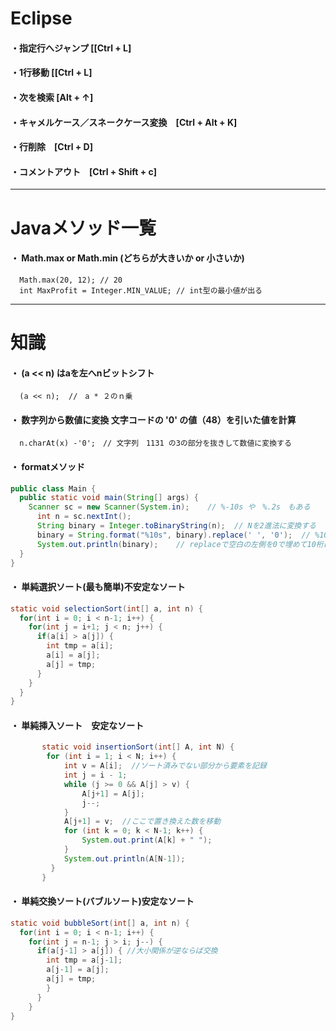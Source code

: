 # Eclipse

#### ・指定行へジャンプ [[Ctrl + L]  
#### ・1行移動 [[Ctrl + L]  
#### ・次を検索         [Alt + ↑]  
#### ・キャメルケース／スネークケース変換　[Ctrl + Alt + K]  
#### ・行削除　[Ctrl + D]  
#### ・コメントアウト　[Ctrl + Shift + c]  

---
# Javaメソッド一覧 
#### ・ Math.max or Math.min (どちらが大きいか or 小さいか)  
      Math.max(20, 12); // 20
      int MaxProfit = Integer.MIN_VALUE; // int型の最小値が出る
  
---

# 知識    
#### ・ (a << n)  はaを左へnビットシフト
      (a << n);  //　a * ２のｎ乗
  

#### ・ 数字列から数値に変換   文字コードの '0' の値（48）を引いた値を計算
      n.charAt(x) -'0';　// 文字列　1131 の3の部分を抜きして数値に変換する 
  

#### ・ formatメソッド
```java
public class Main {  
  public static void main(String[] args) {
    Scanner sc = new Scanner(System.in);    // %-10s や　%.2s　もある　
      int n = sc.nextInt();
      String binary = Integer.toBinaryString(n);  // Nを2進法に変換する
      binary = String.format("%10s", binary).replace(' ', '0');  // %10s 文字列を10桁にする
      System.out.println(binary);    // replaceで空白の左側を0で埋めて10桁にする
  }
}
```
 
 
#### ・ 単純選択ソート(最も簡単)不安定なソート
```java
static void selectionSort(int[] a, int n) {
  for(int i = 0; i < n-1; i++) {
    for(int j = i+1; j < n; j++) {
      if(a[i] > a[j]) {
        int tmp = a[i];
        a[i] = a[j];
        a[j] = tmp;
      }
    }
  }
}
```

#### ・ 単純挿入ソート　安定なソート
```java
       static void insertionSort(int[] A, int N) {
        for (int i = 1; i < N; i++) {
            int v = A[i];  //ソート済みでない部分から要素を記録
            int j = i - 1;
            while (j >= 0 && A[j] > v) {
                A[j+1] = A[j];
                j--;
            }
            A[j+1] = v;  //ここで置き換えた数を移動
            for (int k = 0; k < N-1; k++) {
                System.out.print(A[k] + " ");
            }
            System.out.println(A[N-1]);
         }
       }
```

#### ・ 単純交換ソート(バブルソート)安定なソート
```java
static void bubbleSort(int[] a, int n) {
  for(int i = 0; i < n-1; i++) {
    for(int j = n-1; j > i; j--) {
      if(a[j-1] > a[j]) { //大小関係が逆ならば交換
        int tmp = a[j-1];
        a[j-1] = a[j];
        a[j] = tmp;
        }
      }
    }
}
 ```
